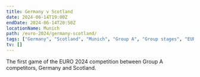 ```yaml
---
title: Germany v Scotland
date: 2024-06-14T19:00Z
endDate: 2024-06-14T20:50Z
locationName: Munich
path: /euro-2024/germany-scotland/
tags: ["Germany", "Scotland", "Munich", "Group A", "Group stages", "EURO 2024"]
tv: []
---
```


The first game of the EURO 2024 competition between Group A competitors, Germany and Scotland.
